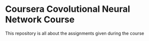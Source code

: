 # Coursera Covolutional Neural Network Course
This repository is all about the assignments given during the course
